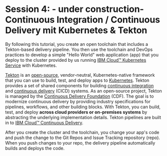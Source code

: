 # Session 4: - under construction-Continuous Integration / Continuous Delivery mit Kubernetes & Tekton

By following this tutorial, you create an open toolchain that includes a Tekton-based delivery pipeline. You then use the toolchain and DevOps practices to develop a simple "Hello World" web application \(app\) that you deploy to the cluster provided by us running [IBM Cloud™ Kubernetes Service](https://www.ibm.com/garage/method/practices/run/tool_ibm_container) with Kubernetes. 

[Tekton](https://www.ibm.com/cloud/blog/tekton-a-modern-approach-to-continuous-delivery) is an [open-source](https://tekton.dev/), vendor-neutral, Kubernetes-native framework that you can use to build, test, and deploy apps to [Kubernetes](https://www.ibm.com/cloud/learn/kubernetes). Tekton provides a set of shared components for building [continuous integration](https://www.ibm.com/cloud/learn/continuous-integration) and [continuous delivery](https://www.ibm.com/cloud/learn/continuous-delivery) \(CICD\) systems. As an open-source project, Tekton is managed by the [Continuous Delivery Foundation](https://cd.foundation/) \(CDF\). The goal is to modernize continuous delivery by providing industry specifications for pipelines, workflows, and other building blocks. With Tekton, you can build, test, and deploy **across cloud providers or on-premises systems** by abstracting the underlying implementation details. Tekton pipelines are built in to [IBM Cloud™ Continuous Delivery](https://www.ibm.com/cloud/blog/announcements/build-and-deliver-using-tekton-enabled-pipelines).

After you create the cluster and the toolchain, you change your app's code and push the change to the Git Repos and Issue Tracking repository \(repo\). When you push changes to your repo, the delivery pipeline automatically builds and deploys the code.

